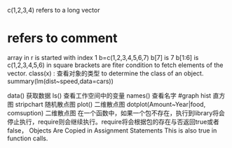 c(1,2,3,4) refers to a long vector
#  refers to comment
array in r is started with index 1
b=c(1,2,3,4,5,6,7)
b[7] is 7
b[1:6] is c(1,2,3,4,5,6)
in square brackets are fiter condition to fetch elements of the vector.
	class(x) : 查看对象的类型 to determine the class of an object.
summary(lm(dist~speed,data=cars))

data()  获取数据
ls() 查看工作空间中的变量
names() 查看名字
#graph
hist 直方图
stripchart 随机散点图
plot() 二维散点图
dotplot(Amount~Year|food, comsuption) 二维散点图
在一个函数中，如果一个包不存在，执行到library将会停止执行，require则会继续执行。require将会根据包的存在与否返回true或者false，
Objects Are Copied in Assignment Statements
This is also true in function calls.
